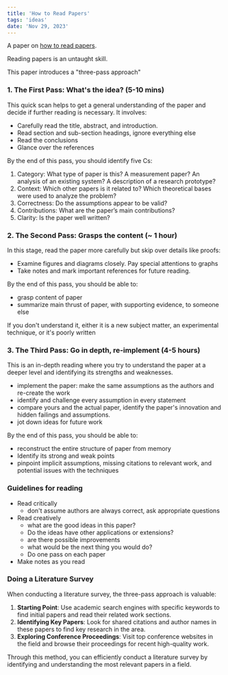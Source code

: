 ```yaml
---
title: 'How to Read Papers'
tags: 'ideas'
date: 'Nov 29, 2023'
---
```


A paper on [how to read papers](http://ccr.sigcomm.org/online/files/p83-keshavA.pdf).

Reading papers is an untaught skill.

This paper introduces a "three-pass approach"

### 1. The First Pass: What's the idea? (5-10 mins)

This quick scan helps to get a general understanding of the paper and decide if further reading is necessary. It involves:

- Carefully read the title, abstract, and introduction.
- Read section and sub-section headings, ignore everything else
- Read the conclusions
- Glance over the references

By the end of this pass, you should identify five Cs:

1. Category: What type of paper is this? A measurement paper? An analysis of an existing system? A description of a research prototype?
2. Context: Which other papers is it related to? Which theoretical bases were used to analyze the problem?
3. Correctness: Do the assumptions appear to be valid?
4. Contributions: What are the paper’s main contributions?
5. Clarity: Is the paper well written?

### 2. The Second Pass: Grasps the content (~ 1 hour)

In this stage, read the paper more carefully but skip over details like proofs:

- Examine figures and diagrams closely. Pay special attentions to graphs
- Take notes and mark important references for future reading.

By the end of this pass, you should be able to:

- grasp content of paper
- summarize main thrust of paper, with supporting evidence, to someone else

If you don't understand it, either it is a new subject matter, an experimental technique, or it's poorly written

### 3. The Third Pass: Go in depth, re-implement (4-5 hours)

This is an in-depth reading where you try to understand the paper at a deeper level and identifying its strengths and weaknesses.

- implement the paper: make the same assumptions as the authors and re-create the work
- identify and challenge every assumption in every statement
- compare yours and the actual paper, identify the paper's innovation and hidden failings and assumptions.
- jot down ideas for future work

By the end of this pass, you should be able to:

- reconstruct the entire structure of paper from memory
- Identify its strong and weak points
- pinpoint implicit assumptions, missing citations to relevant work, and potential issues with the techniques

### Guidelines for reading

- Read critically
  - don't assume authors are always correct, ask appropriate questions
- Read creatively
  - what are the good ideas in this paper?
  - Do the ideas have other applications or extensions?
  - are there possible improvements
  - what would be the next thing you would do?
  - Do one pass on each paper
- Make notes as you read

### Doing a Literature Survey

When conducting a literature survey, the three-pass approach is valuable:

1. **Starting Point**: Use academic search engines with specific keywords to find initial papers and read their related work sections.
2. **Identifying Key Papers**: Look for shared citations and author names in these papers to find key research in the area.
3. **Exploring Conference Proceedings**: Visit top conference websites in the field and browse their proceedings for recent high-quality work.

Through this method, you can efficiently conduct a literature survey by identifying and understanding the most relevant papers in a field.
